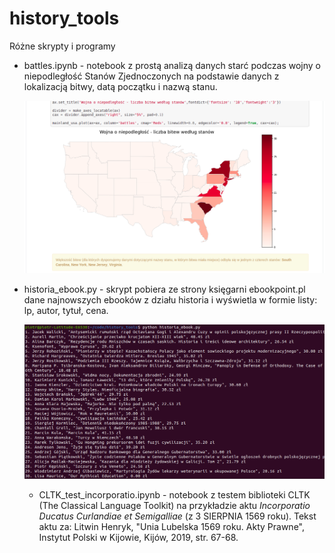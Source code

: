 # history_tools
Różne skrypty i programy

- battles.ipynb - notebook z prostą analizą danych starć podczas wojny o niepodległość
  Stanów Zjednoczonych na podstawie danych z lokalizacją bitwy, datą początku i nazwą stanu.

  ![Screen](battles.png)

- historia_ebook.py - skrypt pobiera ze strony księgarni ebookpoint.pl dane najnowszych
  ebooków z działu historia i wyświetla w formie listy: lp, autor, tytuł, cena.

  ![Screen](books.png)

  - CLTK_test_incorporatio.ipynb - notebook z testem biblioteki CLTK (The Classical Language Toolkit) na przykładzie aktu *Incorporatio Ducatus Curlandiae et Semigalliae* (z 3 SIERPNIA 1569 roku). Tekst aktu za: Litwin Henryk, "Unia Lubelska 1569 roku. Akty Prawne", Instytut Polski w Kijowie, Kijów, 2019, str. 67-68.